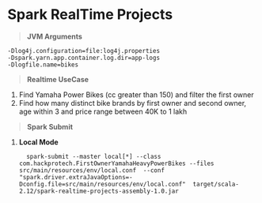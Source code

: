 # Spark RealTime Projects

> **JVM Arguments** 

```
-Dlog4j.configuration=file:log4j.properties
-Dspark.yarn.app.container.log.dir=app-logs
-Dlogfile.name=bikes
```

> **Realtime UseCase** 

1. Find Yamaha Power Bikes (cc greater than 150) and filter the first owner
2. Find how many distinct bike brands by first owner and second owner, age within 3 and price range between 40K to 1 lakh
 

> **Spark Submit** 
 
 1. **Local Mode**
 
      ```
        spark-submit --master local[*] --class com.hackprotech.FirstOwnerYamahaHeavyPowerBikes --files src/main/resources/env/local.conf  --conf "spark.driver.extraJavaOptions=-Dconfig.file=src/main/resources/env/local.conf"  target/scala-2.12/spark-realtime-projects-assembly-1.0.jar
      ```

